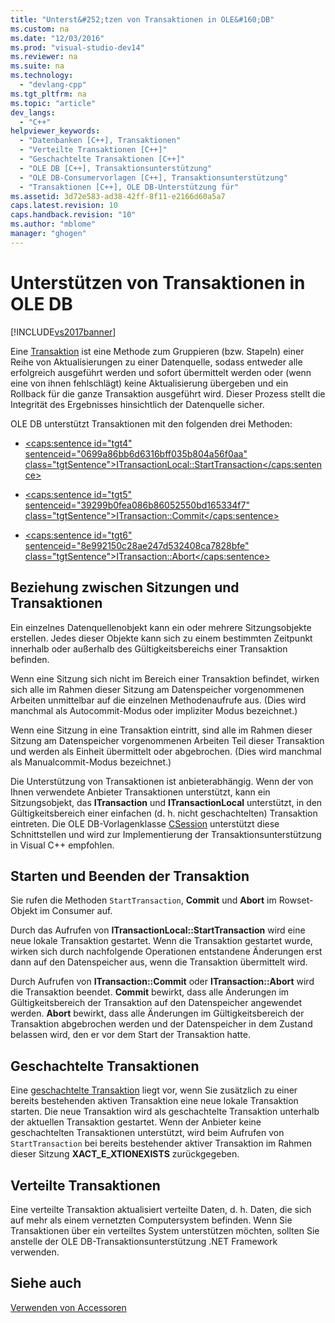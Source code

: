 ```yaml
---
title: "Unterst&#252;tzen von Transaktionen in OLE&#160;DB"
ms.custom: na
ms.date: "12/03/2016"
ms.prod: "visual-studio-dev14"
ms.reviewer: na
ms.suite: na
ms.technology: 
  - "devlang-cpp"
ms.tgt_pltfrm: na
ms.topic: "article"
dev_langs: 
  - "C++"
helpviewer_keywords: 
  - "Datenbanken [C++], Transaktionen"
  - "Verteilte Transaktionen [C++]"
  - "Geschachtelte Transaktionen [C++]"
  - "OLE DB [C++], Transaktionsunterstützung"
  - "OLE DB-Consumervorlagen [C++], Transaktionsunterstützung"
  - "Transaktionen [C++], OLE DB-Unterstützung für"
ms.assetid: 3d72e583-ad38-42ff-8f11-e2166d60a5a7
caps.latest.revision: 10
caps.handback.revision: "10"
ms.author: "mblome"
manager: "ghogen"
---
```

# Unterst&#252;tzen von Transaktionen in OLE&#160;DB
[!INCLUDE[vs2017banner](../../assembler/inline/includes/vs2017banner.md)]

Eine [Transaktion](../../data/transactions-mfc-data-access.md) ist eine Methode zum Gruppieren \(bzw. Stapeln\) einer Reihe von Aktualisierungen zu einer Datenquelle, sodass entweder alle erfolgreich ausgeführt werden und sofort übermittelt werden oder \(wenn eine von ihnen fehlschlägt\) keine Aktualisierung übergeben und ein Rollback für die ganze Transaktion ausgeführt wird.  Dieser Prozess stellt die Integrität des Ergebnisses hinsichtlich der Datenquelle sicher.  
  
 OLE DB unterstützt Transaktionen mit den folgenden drei Methoden:  
  
-   [\<caps:sentence id\="tgt4" sentenceid\="0699a86bb6d6316bff035b804a56f0aa" class\="tgtSentence"\>ITransactionLocal::StartTransaction\<\/caps:sentence\>](https://msdn.microsoft.com/en-us/library/ms709786.aspx)  
  
-   [\<caps:sentence id\="tgt5" sentenceid\="39299b0fea086b86052550bd165334f7" class\="tgtSentence"\>ITransaction::Commit\<\/caps:sentence\>](https://msdn.microsoft.com/en-us/library/ms713008.aspx)  
  
-   [\<caps:sentence id\="tgt6" sentenceid\="8e992150c28ae247d532408ca7828bfe" class\="tgtSentence"\>ITransaction::Abort\<\/caps:sentence\>](https://msdn.microsoft.com/en-us/library/ms709833.aspx)  
  
## Beziehung zwischen Sitzungen und Transaktionen  
 Ein einzelnes Datenquellenobjekt kann ein oder mehrere Sitzungsobjekte erstellen. Jedes dieser Objekte kann sich zu einem bestimmten Zeitpunkt innerhalb oder außerhalb des Gültigkeitsbereichs einer Transaktion befinden.  
  
 Wenn eine Sitzung sich nicht im Bereich einer Transaktion befindet, wirken sich alle im Rahmen dieser Sitzung am Datenspeicher vorgenommenen Arbeiten unmittelbar auf die einzelnen Methodenaufrufe aus. \(Dies wird manchmal als Autocommit\-Modus oder impliziter Modus bezeichnet.\)  
  
 Wenn eine Sitzung in eine Transaktion eintritt, sind alle im Rahmen dieser Sitzung am Datenspeicher vorgenommenen Arbeiten Teil dieser Transaktion und werden als Einheit übermittelt oder abgebrochen. \(Dies wird manchmal als Manualcommit\-Modus bezeichnet.\)  
  
 Die Unterstützung von Transaktionen ist anbieterabhängig.  Wenn der von Ihnen verwendete Anbieter Transaktionen unterstützt, kann ein Sitzungsobjekt, das **ITransaction** und **ITransactionLocal** unterstützt, in den Gültigkeitsbereich einer einfachen \(d. h. nicht geschachtelten\) Transaktion eintreten.  Die OLE DB\-Vorlagenklasse [CSession](../../data/oledb/csession-class.md) unterstützt diese Schnittstellen und wird zur Implementierung der Transaktionsunterstützung in Visual C\+\+ empfohlen.  
  
## Starten und Beenden der Transaktion  
 Sie rufen die Methoden `StartTransaction`, **Commit** und **Abort** im Rowset\-Objekt im Consumer auf.  
  
 Durch das Aufrufen von **ITransactionLocal::StartTransaction** wird eine neue lokale Transaktion gestartet.  Wenn die Transaktion gestartet wurde, wirken sich durch nachfolgende Operationen entstandene Änderungen erst dann auf den Datenspeicher aus, wenn die Transaktion übermittelt wird.  
  
 Durch Aufrufen von **ITransaction::Commit** oder **ITransaction::Abort** wird die Transaktion beendet.  **Commit** bewirkt, dass alle Änderungen im Gültigkeitsbereich der Transaktion auf den Datenspeicher angewendet werden.  **Abort** bewirkt, dass alle Änderungen im Gültigkeitsbereich der Transaktion abgebrochen werden und der Datenspeicher in dem Zustand belassen wird, den er vor dem Start der Transaktion hatte.  
  
## Geschachtelte Transaktionen  
 Eine [geschachtelte Transaktion](https://msdn.microsoft.com/en-us/library/ms716985.aspx) liegt vor, wenn Sie zusätzlich zu einer bereits bestehenden aktiven Transaktion eine neue lokale Transaktion starten.  Die neue Transaktion wird als geschachtelte Transaktion unterhalb der aktuellen Transaktion gestartet.  Wenn der Anbieter keine geschachtelten Transaktionen unterstützt, wird beim Aufrufen von `StartTransaction` bei bereits bestehender aktiver Transaktion im Rahmen dieser Sitzung **XACT\_E\_XTIONEXISTS** zurückgegeben.  
  
## Verteilte Transaktionen  
 Eine verteilte Transaktion aktualisiert verteilte Daten, d. h. Daten, die sich auf mehr als einem vernetzten Computersystem befinden.  Wenn Sie Transaktionen über ein verteiltes System unterstützen möchten, sollten Sie anstelle der OLE DB\-Transaktionsunterstützung .NET Framework verwenden.  
  
## Siehe auch  
 [Verwenden von Accessoren](../../data/oledb/using-accessors.md)
